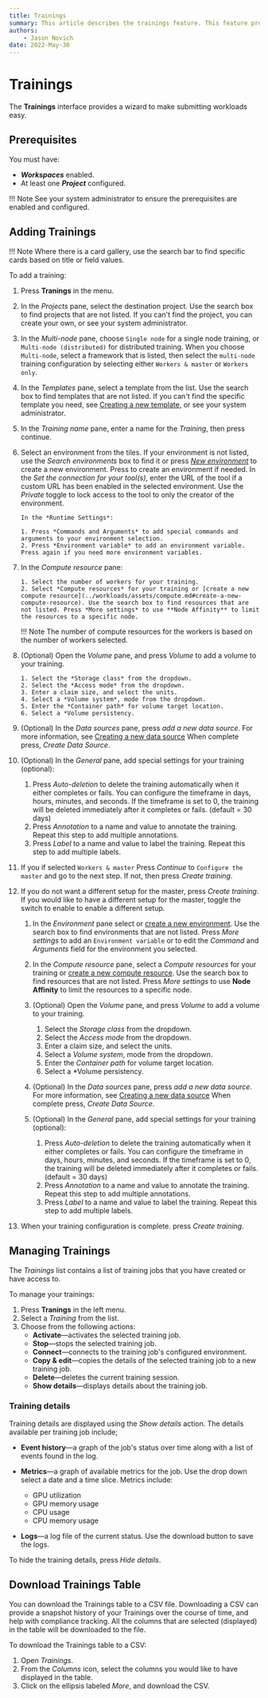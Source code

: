 ```yaml
---
title: Trainings
summary: This article describes the trainings feature. This feature provides a wizard like experience to submit training jobs.
authors:
    - Jason Novich
date: 2022-May-30
---
```

# Trainings

The **Trainings** interface provides a wizard to make submitting workloads easy.

## Prerequisites

You must have:

* ***Workspaces*** enabled.
* At least one ***Project*** configured.

!!! Note
    See your system administrator to ensure the prerequisites are enabled and configured.

## Adding Trainings

!!! Note
    Where there is a card gallery, use the search bar to find specific cards based on title or field values.

To add a training:

1. Press **Tranings** in the menu.
2. In the *Projects* pane, select the destination project. Use the search box to find projects that are not listed. If you can't find the project, you can create your own, or see your system administrator.
3. In the *Multi-node* pane, choose `Single node` for a single node training, or `Multi-node (distributed)` for distributed training. When you choose `Multi-node`, select a framework that is listed, then select the `multi-node` training configuration by selecting either `Workers & master` or `Workers only`.
4. In the *Templates* pane, select a template from the list. Use the search box to find templates that are not listed. If you can't find the specific template you need, see [Creating a new template](../../platform-admin/workloads/assets/templates.md#adding-a-new-workspace-template), or see your system administrator.
5. In the *Training name* pane, enter a name for the *Training*, then press continue.
6. Select an environment from the tiles. If your environment is not listed, use the *Search environments* box to find it or press [*New environment*](../workloads/assets/environments.md#adding-a-new-environment) to create a new environment. Press  to create an environment if needed. In the *Set the connection for your tool(s)*, enter the URL of the tool if a custom URL has been enabled in the selected environment. Use the *Private* toggle to lock access to the tool to only the creator of the environment.

       In the *Runtime Settings*:
    
       1. Press *Commands and Arguments* to add special commands and arguments to your environment selection.
       2. Press *Environment variable* to add an environment variable. Press again if you need more environment variables.
   
7. In the *Compute resource* pane:

       1. Select the number of workers for your training.
       2. Select *Compute resources* for your training or [create a new compute resource](../workloads/assets/compute.md#create-a-new-compute-resource). Use the search box to find resources that are not listed. Press *More settings* to use **Node Affinity** to limit the resources to a specific node.

    !!! Note
        The number of compute resources for the workers is based on the number of workers selected.

8. (Optional) Open the *Volume* pane, and press *Volume* to add a volume to your training.

       1. Select the *Storage class* from the dropdown.
       2. Select the *Access mode* from the dropdown.
       3. Enter a claim size, and select the units.
       4. Select a *Volume system*, mode from the dropdown.
       5. Enter the *Container path* for volume target location.
       6. Select a *Volume persistency.

9.  (Optional) In the *Data sources* pane, press *add a new data source*. For more information, see [Creating a new data source](../workloads/assets/datasources.md#create-a-new-data-source) When complete press, *Create Data Source*.
10. (Optional) In the *General* pane, add special settings for your training (optional):

       1. Press *Auto-deletion* to delete the training automatically when it either completes or fails. You can configure the timeframe in days, hours, minutes, and seconds. If the timeframe is set to 0, the training will be deleted immediately after it completes or fails. (default = 30 days)
       2. Press *Annotation* to a name and value to annotate the training. Repeat this step to add multiple annotations.
       3. Press *Label* to a name and value to label the training. Repeat this step to add multiple labels.

11. If you if selected  `Workers & master` Press *Continue* to `Configure the master` and go to the next step. If not, then press *Create training*.

12. If you do not want a different setup for the master, press *Create training*. If you would like to have a different setup for the master, toggle the switch to enable to enable a different setup.

       1. In the *Environment* pane select or [create a new environment](../workloads/assets/environments.md#adding-a-new-environment). Use the search box to find environments that are not listed. Press *More settings* to add an `Environment variable` or to edit the *Command* and *Arguments* field for the environment you selected.
       2. In the *Compute resource* pane, select a *Compute resources* for your training or [create a new compute resource](../workloads/assets/compute.md#create-a-new-compute-resource). Use the search box to find resources that are not listed. Press *More settings* to use **Node Affinity** to limit the resources to a specific node.
       3. (Optional) Open the *Volume* pane, and press *Volume* to add a volume to your training.

          1. Select the *Storage class* from the dropdown.
          2. Select the *Access mode* from the dropdown.
          3. Enter a claim size, and select the units.
          4. Select a *Volume system*, mode from the dropdown.
          5. Enter the *Container path* for volume target location.
          6. Select a *Volume persistency.

       4. (Optional) In the *Data sources* pane, press *add a new data source*. For more information, see [Creating a new data source](../workloads/assets/datasources.md#create-a-new-data-source) When complete press, *Create Data Source*.
       5. (Optional) In the *General* pane, add special settings for your training (optional):

          1. Press *Auto-deletion* to delete the training automatically when it either completes or fails. You can configure the timeframe in days, hours, minutes, and seconds. If the timeframe is set to 0, the training will be deleted immediately after it completes or fails. (default = 30 days)
          2. Press *Annotation* to a name and value to annotate the training. Repeat this step to add multiple annotations.
          3. Press *Label* to a name and value to label the training. Repeat this step to add multiple labels.

13. When your training configuration is complete. press *Create training*.

## Managing Trainings

The *Trainings* list contains a list of training jobs that you have created or have access to.

To manage your trainings:

1. Press **Tranings** in the left menu.
2. Select a *Training* from the list.
3. Choose from the following actions:
    * **Activate**&mdash;activates the selected training job.
    * **Stop**&mdash;stops the selected training job.
    * **Connect**&mdash;connects to the training job's configured environment.
    * **Copy & edit**&mdash;copies the details of the selected training job to a new training job.
    * **Delete**&mdash;deletes the current training session.
    * **Show details**&mdash;displays details about the training job.

### Training details

Training details are displayed using the *Show details* action. The details available per training job include;

* **Event history**&mdash;a graph of the job's status over time along with a list of events found in the log.
* **Metrics**&mdash;a graph of available metrics for the job. Use the drop down select a date and a time slice. Metrics include:

  * GPU utilization
  * GPU memory usage
  * CPU usage
  * CPU memory usage

* **Logs**&mdash;a log file of the current status. Use the download button to save the logs.

To hide the training details, press *Hide details*.

## Download Trainings Table

You can download the Trainings table to a CSV file. Downloading a CSV can provide a snapshot history of your Trainings over the course of time, and help with compliance tracking. All the columns that are selected (displayed) in the table will be downloaded to the file.

To download the Trainings table to a CSV:
1. Open *Trainings*.
2. From the *Columns* icon, select the columns you would like to have displayed in the table.
3. Click on the ellipsis labeled *More*, and download the CSV.
